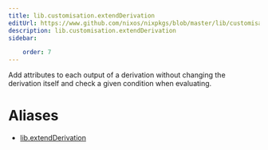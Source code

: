 ```yaml
---
title: lib.customisation.extendDerivation
editUrl: https://www.github.com/nixos/nixpkgs/blob/master/lib/customisation.nix#L203C22
description: lib.customisation.extendDerivation
sidebar:

    order: 7
---
```


Add attributes to each output of a derivation without changing
the derivation itself and check a given condition when evaluating.


# Aliases

- [lib.extendDerivation](reference/lib/lib-extendDerivation)


